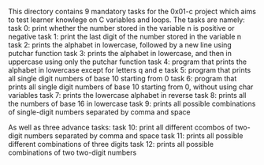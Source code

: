 This directory contains 9 mandatory tasks for the 0x01-c project which aims to test learner knowlege on C variables and loops. The tasks are namely:
task 0: print whether the number stored in the variable n is positive or negative
task 1: print the last digit of the number stored in the variable n
task 2: prints the alphabet in lowercase, followed by a new line using putchar function
task 3: prints the alphabet in lowercase, and then in uppercase using only the putchar function
task 4: program that prints the alphabet in lowercase except for letters q and e
task 5: program that prints all single digit numbers of base 10 starting from 0 
task 6: program that prints all single digit numbers of base 10 starting from 0, without using char variables
task 7: prints the lowercase alphabet in reverse
task 8: prints all the numbers of base 16 in lowercase
task 9: prints all possible combinations of single-digit numbers separated by comma and space

As well as three advance tasks:
task 10: print all different ccombos of two-digit numbers separated by comma and space
task 11: prints all possible different combinations of three digits
task 12: prints all possible combinations of two two-digit numbers
